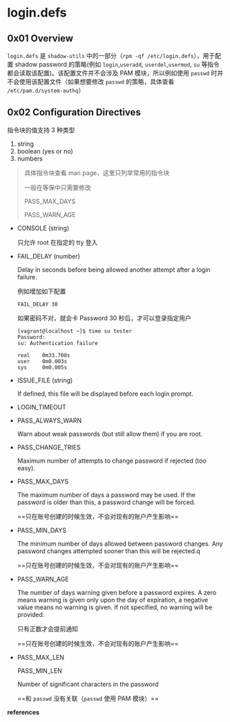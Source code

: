 # login.defs

## 0x01 Overview

`login.defs` 是 `shadow-utils` 中的一部分（`rpm -qf /etc/login.defs`），用于配置 shadow password 的策略(例如 `login`,`useradd`, `userdel`,`usermod`, `su` 等指令都会读取该配置)。该配置文件并不会涉及 PAM 模块，所以例如使用 `passwd` 时并不会使用该配置文件（如果想要修改 `passwd` 的策略，具体查看 `/etc/pam.d/system-authq`）

## 0x02 Configuration Directives

指令块的值支持 3 种类型

1. string
2. boolean (yes or no)
3. numbers

> 具体指令块查看 man page，这里只列举常用的指令块
>
> 一般在等保中只需要修改
>
> PASS_MAX_DAYS
>
> PASS_WARN_AGE

- CONSOLE (string)

  只允许 root 在指定的 tty 登入

- FAIL_DELAY (number)

  Delay in seconds before being allowed another attempt after a login failure.

  例如增加如下配置

  ```
  FAIL_DELAY 30
  ```

  如果密码不对，就会卡 Password 30 秒后，才可以登录指定用户

  ```
  [vagrant@localhost ~]$ time su tester
  Password:
  su: Authentication failure
  
  real    0m33.708s
  user    0m0.003s
  sys     0m0.005s
  ```

- ISSUE_FILE (string)

  If defined, this file will be displayed before each login prompt.

- LOGIN_TIMEOUT

- PASS_ALWAYS_WARN

  Warn about weak passwords (but still allow them) if you are root.

- PASS_CHANGE_TRIES

  Maximum number of attempts to change password if rejected (too easy).

- PASS_MAX_DAYS

  The maximum number of days a password may be used. If the password is older than this, a password change will be forced.

  ==只在账号创建的时候生效，不会对现有的账户产生影响==

- PASS_MIN_DAYS

  The minimum number of days allowed between password changes. Any password changes attempted sooner than this will be rejected.q

  ==只在账号创建的时候生效，不会对现有的账户产生影响==

- PASS_WARN_AGE

  The number of days warning given before a password expires. A zero means warning is given only upon the day of expiration, a negative value means no warning is given. If not specified, no warning will be provided.

  只有正数才会提前通知

  ==只在账号创建的时候生效，不会对现有的账户产生影响==

- PASS_MAX_LEN

  PASS_MIN_LEN

  Number of significant characters in the password

  ==和 `passwd` 没有关联（`passwd` 使用 PAM 模块）==

**references**

[^1]:`man login.defs`